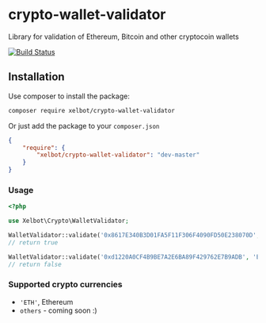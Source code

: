 # crypto-wallet-validator

Library for validation of Ethereum, Bitcoin and other cryptocoin wallets

[![Build Status](https://travis-ci.com/xelbot/crypto-wallet-validator.svg?branch=master)](https://travis-ci.com/xelbot/crypto-wallet-validator)

## Installation

Use composer to install the package:

```bash
composer require xelbot/crypto-wallet-validator
```

Or just add the package to your `composer.json`

```json
{
    "require": {
        "xelbot/crypto-wallet-validator": "dev-master"
    }
}
```

### Usage

```php
<?php

use Xelbot\Crypto\WalletValidator;

WalletValidator::validate('0x8617E340B3D01FA5F11F306F4090FD50E238070D', 'ETH');
// return true

WalletValidator::validate('0xd1220A0CF4B9BE7A2E6BA89F429762E7B9ADB', 'ETH');
// return false
```

### Supported crypto currencies

* `'ETH'`, Ethereum
* `others` - coming soon :)
